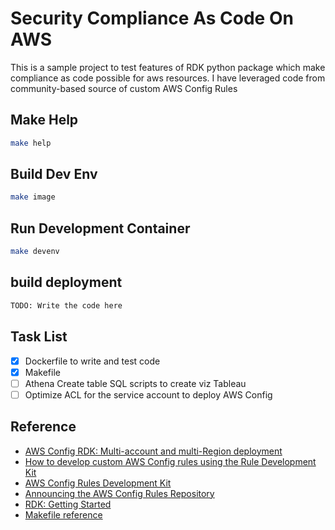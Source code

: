 # Security Compliance As Code On AWS

This is a sample project to test features of RDK python package which make compliance as code possible for aws resources. I have leveraged code from community-based source of custom AWS Config Rules 

## Make Help

```bash
make help
```

## Build Dev Env
```bash
make image
```

## Run Development Container
```bash
make devenv
```

## build deployment
```bash
TODO: Write the code here
```

## Task List
- [x] Dockerfile to write and test code
- [x] Makefile 
- [ ] Athena Create table SQL scripts to create viz Tableau
- [ ] Optimize ACL for the service account to deploy AWS Config

## Reference
* [AWS Config RDK: Multi-account and multi-Region deployment](https://aws.amazon.com/blogs/mt/aws-config-rdk-multi-account-and-multi-region-deployment/)
* [How to develop custom AWS Config rules using the Rule Development Kit](https://aws.amazon.com/blogs/mt/how-to-develop-custom-aws-config-rules-using-the-rule-development-kit/)
* [AWS Config Rules Development Kit](https://github.com/awslabs/aws-config-rdk)
* [Announcing the AWS Config Rules Repository](https://aws.amazon.com/blogs/security/announcing-the-aws-config-rules-repository-a-new-community-based-source-of-custom-rules-for-aws-config/)
* [RDK: Getting Started](https://rdk.readthedocs.io/en/latest/getting_started.html)
* [Makefile reference](https://gitlab.d3s.mff.cuni.cz/evif/ivis-core/blob/604bcea712a9628c92b7712362ebc5966fcad41f/client/src/ivis-ws/event-drops/Makefile)


